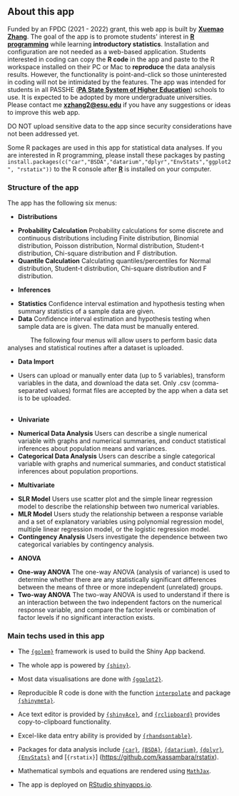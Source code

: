 ## About this app

Funded by an FPDC (2021 - 2022) grant, this web app is built by [**Xuemao Zhang**](https://www.esu.edu/mathematics/faculty.cfm).  The goal of the app is to promote students' interest in [**R programming**](https://cran.r-project.org/) while learning **introductory statistics**.  Installation and configuration are not needed as a web-based application.  Students interested in coding can copy the **R code** in the app and paste to the R workspace installed on their PC or Mac to **reproduce** the data analysis results.  However, the functionality is point-and-click so those uninterested in coding will not be intimidated by the features. The app was intended for students in all PASSHE ([**PA State System of Higher Education**](https://www.passhe.edu)) schools to use.  It is expected to be adopted by more undergraduate universities.  Please contact me **<xzhang2@esu.edu>** if you have any suggestions or ideas to improve this web app.

DO NOT upload sensitive data to the app since security considerations have not been addressed yet.

Some R packages are used in this app for statistical data analyses.  If you are interested in R programming, please install these packages by pasting `install.packages(c("car","BSDA","datarium","dplyr","EnvStats","ggplot2", "rstatix"))` to the R console after [**R**](https://cran.r-project.org/) is installed on your computer.


### Structure of the app
The app has the following six menus:
&nbsp;
* **Distributions**
 + **Probability Calculation**     Probability calculations for some discrete and continuous distributions including Finite distribution, Binomial distribution, Poisson distribution, Normal distribution, Student-t distribution, Chi-square distribution and F distribution.
 + **Quantile Calculation**     Calculating quantiles/percentiles for Normal distribution, Student-t distribution, Chi-square distribution and F distribution. 
&nbsp;
* **Inferences**
 + **Statistics**   Confidence interval estimation and hypothesis testing when summary statistics of a sample data are given.
 + **Data**    Confidence interval estimation and hypothesis testing when sample data are is given.  The data must be manually entered.

&nbsp;
&nbsp;&nbsp;&nbsp;&nbsp;&nbsp;&nbsp;&nbsp;&nbsp;&nbsp;&nbsp;  The following four menus will allow users to perform basic data analyses and statistical routines after a dataset is uploaded.
* **Data Import**     
 + Users can upload or manually enter data (up to 5 variables), transform variables in the data, and download the data set.   Only .csv (comma-separated values) format files are accepted by the app when a data set is to be uploaded.  
&nbsp;
* **Univariate**
 + **Numerical Data Analysis**    Users can describe a single numerical variable with graphs and numerical summaries, and conduct statistical inferences about population means and variances.
 + **Categorical Data Analysis**    Users can describe a single categorical variable with graphs and numerical summaries, and conduct statistical inferences about population proportions.
&nbsp;
* **Multivariate**
 + **SLR Model**    Users use scatter plot and the simple linear regression model to describe the relationship between two numerical variables. 
 + **MLR Model**   Users study the relationship between a response variable and a set of explanatory variables using polynomial regression model, multiple linear regression model, or the logistic regression model. 
 + **Contingency Analysis** Users investigate the dependence between two categorical variables by contingency analysis.
&nbsp;
* **ANOVA**
 + **One-way ANOVA**   The one-way ANOVA (analysis of variance) is used to determine whether there are any statistically significant differences between the means of three or more independent (unrelated) groups.
 + **Two-way ANOVA**   The two-way ANOVA is used to understand if there is an interaction between the two independent factors on the numerical response variable, and compare the factor levels or combination of factor levels if no significant interaction exists.


### Main techs used in this app 

+ The [`{golem}`](https://github.com/ThinkR-open/golem) framework is used to build the Shiny App backend. 

+ The whole app is powered by [`{shiny}`](https://github.com/rstudio/shiny).

+ Most data visualisations are done with [`{ggplot2}`](https://github.com/tidyverse/ggplot2).

+ Reproducible R code is done with the function [`interpolate`](https://github.com/gammarama/intRo/tree/papers/arxiv-2016) and package [`{shinymeta}`](https://github.com/rstudio/shinymeta).

+  Ace text editor is provided by [`{shinyAce}`](https://github.com/trestletech/shinyAce), and [`{rclipboard}`](https://github.com/sbihorel/rclipboard) provides copy-to-clipboard functionality.

+  Excel-like data entry ability is provided by [`{rhandsontable}`](https://github.com/jrowen/rhandsontable).

+ Packages for data analysis include [`{car}`](https://github.com/cran/car), [`{BSDA}`](https://github.com/alanarnholt/BSDA), [`{datarium}`](https://github.com/kassambara/datarium),  [`{dplyr}`](https://github.com/tidyverse/dplyr), [`{EnvStats}`](https://github.com/cran/EnvStats) and [`{rstatix}`] (https://github.com/kassambara/rstatix).

+ Mathematical symbols and equations are rendered using [`MathJax`](https://github.com/mathjax/MathJax).

+ The app is deployed on [RStudio shinyapps.io](https://www.rstudio.com/products/shinyapps/).



